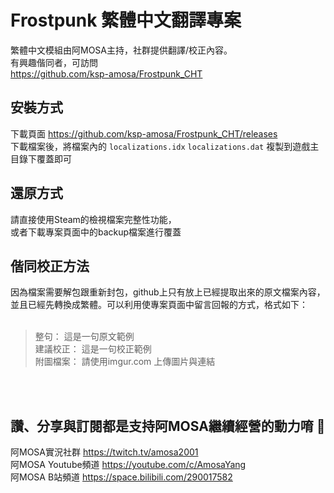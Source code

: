 # Frostpunk 繁體中文翻譯專案

繁體中文模組由阿MOSA主持，社群提供翻譯/校正內容。<br />
有興趣偕同者，可訪問<br />
 https://github.com/ksp-amosa/Frostpunk_CHT <br />

## 安裝方式
下載頁面 https://github.com/ksp-amosa/Frostpunk_CHT/releases <br />
下載檔案後，將檔案內的
`localizations.idx`
`localizations.dat`
複製到遊戲主目錄下覆蓋即可

## 還原方式
請直接使用Steam的檢視檔案完整性功能， <br />
或者下載專案頁面中的backup檔案進行覆蓋 <br />

## 偕同校正方法
因為檔案需要解包跟重新封包，github上只有放上已經提取出來的原文檔案內容，<br />
並且已經先轉換成繁體。可以利用使專案頁面中留言回報的方式，格式如下：<br />
<br />

> 整句： 這是一句原文範例<br />
> 建議校正： 這是一句校正範例<br />
> 附圖檔案： 請使用imgur.com 上傳圖片與連結<br />
<br />
<br />

## 讚、分享與訂閱都是支持阿MOSA繼續經營的動力唷 :sparkling_heart: 

阿MOSA實況社群  https://twitch.tv/amosa2001 <br />
阿MOSA Youtube頻道  https://youtube.com/c/AmosaYang <br />
阿MOSA B站頻道  https://space.bilibili.com/290017582 <br />

